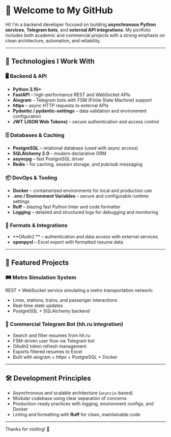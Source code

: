 # 👋 Welcome to My GitHub

Hi! I'm a backend developer focused on building **asynchronous Python services**, **Telegram bots**, and **external API integrations**. My portfolio includes both academic and commercial projects with a strong emphasis on clean architecture, automation, and reliability.

---

## 🧰 Technologies I Work With

### 🖥️ Backend & API
- **Python 3.10+**
- **FastAPI** – high-performance REST and WebSocket APIs
- **Aiogram** – Telegram bots with FSM (Finite State Machine) support
- **httpx** – async HTTP requests to external APIs
- **Pydantic / pydantic-settings** – data validation and environment configuration
- **JWT (JSON Web Tokens)** – secure authentication and access control

### 🗄️ Databases & Caching
- **PostgreSQL** – relational database (used with async access)
- **SQLAlchemy 2.0** – modern declarative ORM
- **asyncpg** – fast PostgreSQL driver
- **Redis** – for caching, session storage, and pub/sub messaging

### 📦 DevOps & Tooling
- **Docker** – containerized environments for local and production use
- **.env / Environment Variables** – secure and configurable runtime settings
- **Ruff** – blazing fast Python linter and code formatter
- **Logging** – detailed and structured logs for debugging and monitoring

### 📄 Formats & Integrations
- **OAuth2 ** – authentication and data access with external services
- **openpyxl** – Excel export with formatted resume data

---

## 🚀 Featured Projects

### 🛤️ Metro Simulation System
REST + WebSocket service simulating a metro transportation network:
- Lines, stations, trains, and passenger interactions
- Real-time state updates
- PostgreSQL + SQLAlchemy backend

### 🤖 Commercial Telegram Bot (hh.ru integration)
- Search and filter resumes from hh.ru
- FSM-driven user flow via Telegram bot
- OAuth2 token refresh management
- Exports filtered resumes to Excel
- Built with aiogram + httpx + PostgreSQL + Docker

---

## 🛠️ Development Principles

- Asynchronous and scalable architecture (`asyncio`-based)
- Modular codebase using clear separation of concerns
- Production-ready practices with logging, environment configs, and Docker
- Linting and formatting with **Ruff** for clean, maintainable code

---

Thanks for visiting! 🚀
